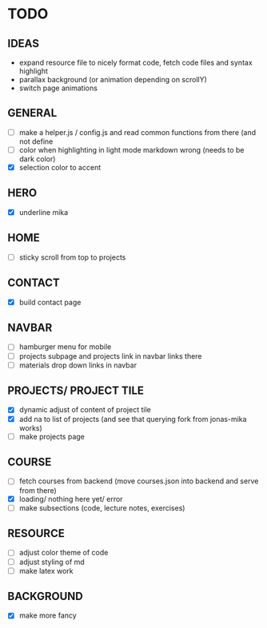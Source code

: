 # TODO

## IDEAS
- expand resource file to nicely format code, fetch code files and syntax
  highlight
- parallax background (or animation depending on scrollY)
- switch page animations

## GENERAL
- [ ] make a helper.js / config.js and read common functions from there (and not
  define 
- [ ] color when highlighting in light mode markdown wrong (needs to be dark
  color)
- [x] selection color to accent

## HERO
- [x] underline mika

## HOME 
- [ ] sticky scroll from top to projects

## CONTACT
- [x] build contact page

## NAVBAR
- [ ] hamburger menu for mobile
- [ ] projects subpage and projects link in navbar links there  
- [ ] materials drop down links in navbar

## PROJECTS/ PROJECT TILE
- [x] dynamic adjust of content of project tile
- [x] add na to list of projects (and see that querying fork from jonas-mika
  works)
- [ ] make projects page

## COURSE 
- [ ] fetch courses from backend (move courses.json into backend and serve from
  there)
- [x] loading/ nothing here yet/ error
- [ ] make subsections (code, lecture notes, exercises)

## RESOURCE
- [ ] adjust color theme of code 
- [ ] adjust styling of md 
- [ ] make latex work

## BACKGROUND
- [x] make more fancy 
